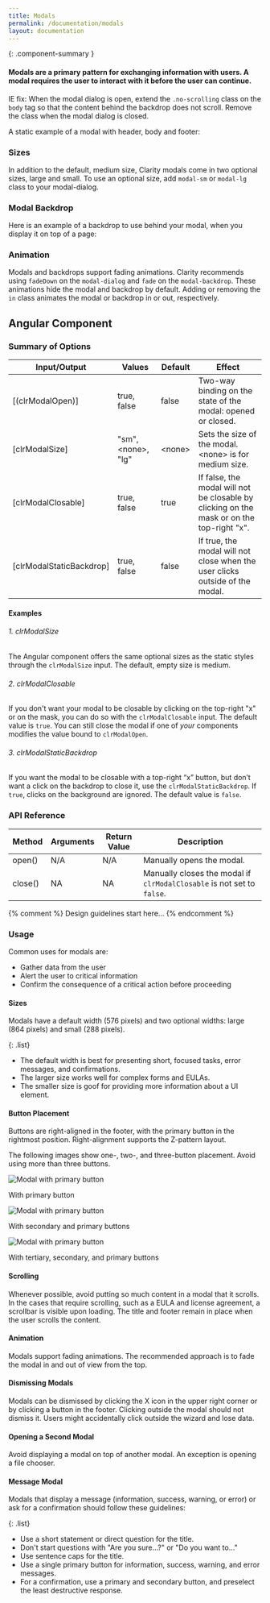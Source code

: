 ```yaml
---
title: Modals
permalink: /documentation/modals
layout: documentation
---
```


{: .component-summary }
#### Modals are a primary pattern for exchanging information with users.  A modal requires the user to interact with it before the user can continue.

<div class="alert alert-warning bump-down">
    <div class="alert-item">
        <span class="alert-text">
            IE fix: When the modal dialog is open, extend the <code class="clr-code">.no-scrolling</code> class on the
            <code class="clr-code">body</code> tag so that the content behind the backdrop does not scroll.
            Remove the class when the modal dialog is closed.
        </span>
    </div>
</div>

A static example of a modal with header, body and footer:

<clr-modal-static-demo></clr-modal-static-demo>

### Sizes

In addition to the default, medium size, Clarity modals come in two optional sizes, large and small. To use an optional size, add <code>modal-sm</code> or <code>modal-lg</code> class to your modal-dialog.

<clr-modal-sizes-demo></clr-modal-sizes-demo>

### Modal Backdrop

Here is an example of a backdrop to use behind your modal, when you display it on top of a page:

<clr-modal-backdrop-demo></clr-modal-backdrop-demo>

### Animation

Modals and backdrops support fading animations. Clarity recommends using <code>fadeDown</code> on the <code>modal-dialog</code> and <code>fade</code> on the <code>modal-backdrop</code>. These animations hide the modal and backdrop by default. Adding or removing the <code>in</code> class animates the modal or backdrop in or out, respectively.

<clr-modal-animation-demo></clr-modal-animation-demo>

## Angular Component

### Summary of Options

<table class="table">
    <thead>
        <tr>
            <th class="left">Input/Output</th>
            <th>Values</th>
            <th>Default</th>
            <th class="left">Effect</th>
        </tr>
    </thead>
    <tbody>
        <tr>
            <td class="left">[(clrModalOpen)]</td>
            <td>true, false</td>
            <td>false</td>
            <td class="left">
                Two-way binding on the state of the modal: opened or closed.
            </td>
        </tr>
        <tr>
            <td class="left">[clrModalSize]</td>
            <td>"sm", &lt;none&gt;, "lg"</td>
            <td>&lt;none&gt;</td>
            <td class="left">Sets the size of the modal. &lt;none&gt; is for medium size.</td>
        </tr>
        <tr>
            <td class="left">[clrModalClosable]</td>
            <td>true, false</td>
            <td>true</td>
            <td class="left">
                If false, the modal will not be closable by clicking on the mask or on the top-right "x".
            </td>
        </tr>
        <tr>
            <td class="left">[clrModalStaticBackdrop]</td>
            <td>true, false</td>
            <td>false</td>
            <td class="left">If true, the modal will not close when the user clicks outside of the modal.</td>
        </tr>
    </tbody>
</table>

#### Examples

<clr-modal-angular-show-demo></clr-modal-angular-show-demo>

###### 1. clrModalSize

The Angular component offers the same optional sizes as the static styles through the <code>clrModalSize</code> input. The default, empty size is medium.

<clr-modal-angular-size-demo></clr-modal-angular-size-demo>

###### 2. clrModalClosable

If you don't want your modal to be closable by clicking on the top-right "x" or on the mask, you can do so with the <code>clrModalClosable</code> input. The default value is <code>true</code>. You can still close the modal if one of _your_ components modifies the value bound to <code>clrModalOpen</code>.

<clr-modal-angular-not-closable-demo></clr-modal-angular-not-closable-demo>

###### 3. clrModalStaticBackdrop

If you want the modal to be closable with a top-right “x” button, but don’t want a click on the backdrop to close it, use the <code>clrModalStaticBackdrop</code>. If <code>true</code>, clicks on the background are ignored.  The default value is <code>false</code>.

<clr-modal-angular-static-backdrop-demo></clr-modal-angular-static-backdrop-demo>

### API Reference

<table class="table">
    <thead>
        <tr>
            <th class="left">Method</th>
            <th>Arguments</th>
            <th>Return Value</th>
            <th class="left">Description</th>
        </tr>
    </thead>
    <tbody>
        <tr>
            <td class="left">open()</td>
            <td>N/A</td>
            <td>N/A</td>
            <td class="left">Manually opens the modal.</td>
        </tr>
        <tr>
            <td class="left">close()</td>
            <td>NA</td>
            <td>NA</td>
            <td class="left">
                Manually closes the modal if <code>clrModalClosable</code> is not set to <code>false</code>.
            </td>
        </tr>
    </tbody>
</table>

{% comment %}
    Design guidelines start here...
{% endcomment %}

### Usage

Common uses for modals are:

- Gather data from the user
- Alert the user to critical information
- Confirm the consequence of a critical action before proceeding

#### Sizes

Modals have a default width (576 pixels) and two optional widths: large (864 pixels) and small (288 pixels).

{: .list}
- The default width is best for presenting short, focused tasks, error messages, and confirmations.  
- The larger size works well for complex forms and EULAs.  
- The smaller size is goof for providing more information about a UI element.

#### Button Placement

Buttons are right-aligned in the footer, with the primary button in the rightmost position. Right-alignment supports the Z-pattern layout.  

The following images show one-, two-, and three-button placement.  Avoid using more than three buttons.

<div class="row buttons-modal-gfx">
    <div class="col-xs-12 col-sm-12 col-md-4">
    <span>
        <img src="{{ site.baseurl }}{{ site.data.global.images_path }}documentation/buttons/button_modal_1.png?{{ site.time | date: '%s%N' }}" class="img-fluid cozy-sm" alt="Modal with primary button">
        <p>With primary button</p>
        </span>
    </div>
    <div class="col-xs-12 col-sm-12 col-md-4">
    <span>
        <img src="{{ site.baseurl }}{{ site.data.global.images_path }}documentation/buttons/button_modal_2.png?{{ site.time | date: '%s%N' }}"  class="img-fluid cozy-sm" alt="Modal with primary button">
        <p>With secondary and primary buttons</p>
        </span>
    </div>
    <div class="col-xs-12 col-sm-12 col-md-4">
    <span>
        <img src="{{ site.baseurl }}{{ site.data.global.images_path }}documentation/buttons/button_modal_3.png?{{ site.time | date: '%s%N' }}"  class="img-fluid cozy-sm" alt="Modal with primary button">
        <p>With tertiary, secondary, and primary buttons</p>
        </span>
    </div>
</div>
<p></p>

#### Scrolling

Whenever possible, avoid putting so much content in a modal that it scrolls.  In the cases that require scrolling, such as a EULA and license agreement, a scrollbar is visible upon loading. The title and footer remain in place when the user scrolls the content.

#### Animation

Modals support fading animations. The recommended approach is to fade the modal in and out of view from the top.  

#### Dismissing Modals

Modals can be dismissed by clicking the X icon in the upper right corner or by clicking a button in the footer. Clicking outside the modal should not dismiss it. Users might accidentally click outside the wizard and lose data.

#### Opening a Second Modal

Avoid displaying a modal on top of another modal.  An exception is opening a file chooser.

#### Message Modal

Modals that display a message (information, success, warning, or error) or ask for a confirmation should follow these guidelines:

{: .list}
- Use a short statement or direct question for the title.
- Don't start questions with "Are you sure...?" or "Do you want to..."
- Use sentence caps for the title.
- Use a single primary button for information, success, warning, and error messages.
- For a confirmation, use a primary and secondary button, and preselect the least destructive response.
